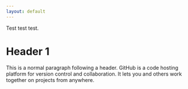 ```yaml
---
layout: default
---
```


Test test test.

# [](#header-1)Header 1

This is a normal paragraph following a header. GitHub is a code hosting platform for version control and collaboration. It lets you and others work together on projects from anywhere.

